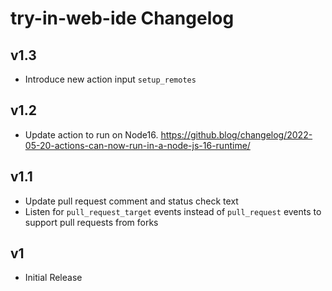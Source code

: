 # try-in-web-ide Changelog

## v1.3
- Introduce new action input `setup_remotes`

## v1.2
- Update action to run on Node16. https://github.blog/changelog/2022-05-20-actions-can-now-run-in-a-node-js-16-runtime/

## v1.1
- Update pull request comment and status check text
- Listen for `pull_request_target` events instead of `pull_request` events to support pull requests from forks

## v1
- Initial Release

